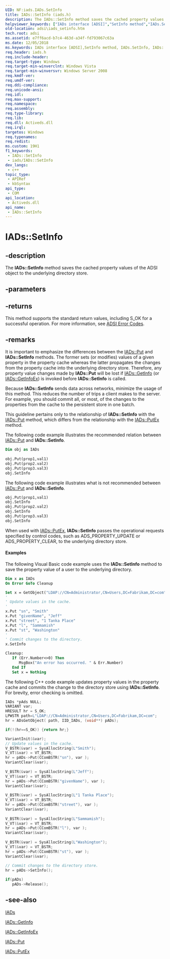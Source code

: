 ```yaml
---
UID: NF:iads.IADs.SetInfo
title: IADs::SetInfo (iads.h)
description: The IADs::SetInfo method saves the cached property values of the ADSI object to the underlying directory store.
helpviewer_keywords: ["IADs interface [ADSI]","SetInfo method","IADs.SetInfo","IADs::SetInfo","SetInfo","SetInfo method [ADSI]","SetInfo method [ADSI]","IADs interface","_ds_iads_setinfo","adsi.iads__setinfo","adsi.iads_setinfo","iads/IADs::SetInfo"]
old-location: adsi\iads_setinfo.htm
tech.root: adsi
ms.assetid: e7ff6acd-b7c4-463d-a34f-fd793067c63a
ms.date: 12/05/2018
ms.keywords: IADs interface [ADSI],SetInfo method, IADs.SetInfo, IADs::SetInfo, SetInfo, SetInfo method [ADSI], SetInfo method [ADSI],IADs interface, _ds_iads_setinfo, adsi.iads__setinfo, adsi.iads_setinfo, iads/IADs::SetInfo
req.header: iads.h
req.include-header: 
req.target-type: Windows
req.target-min-winverclnt: Windows Vista
req.target-min-winversvr: Windows Server 2008
req.kmdf-ver: 
req.umdf-ver: 
req.ddi-compliance: 
req.unicode-ansi: 
req.idl: 
req.max-support: 
req.namespace: 
req.assembly: 
req.type-library: 
req.lib: 
req.dll: Activeds.dll
req.irql: 
targetos: Windows
req.typenames: 
req.redist: 
ms.custom: 19H1
f1_keywords:
 - IADs::SetInfo
 - iads/IADs::SetInfo
dev_langs:
 - c++
topic_type:
 - APIRef
 - kbSyntax
api_type:
 - COM
api_location:
 - Activeds.dll
api_name:
 - IADs::SetInfo
---
```


# IADs::SetInfo


## -description

The <b>IADs::SetInfo</b> method saves the cached property values of the ADSI object to the underlying directory store.

## -parameters

## -returns

This method supports the standard return values, including S_OK for a successful operation. For more information, see  <a href="/windows/desktop/ADSI/adsi-error-codes">ADSI Error Codes</a>.

## -remarks

It is important to emphasize the differences between the  <a href="/windows/desktop/api/iads/nf-iads-iads-put">IADs::Put</a> and <b>IADs::SetInfo</b> methods. The former sets (or modifies) values of a given property in the property cache whereas the latter propagates the changes from the property cache into the underlying directory store. Therefore, any property value changes made by <b>IADs::Put</b> will be lost if <a href="/windows/desktop/api/iads/nf-iads-iads-getinfo">IADs::GetInfo</a> (or <a href="/windows/desktop/api/iads/nf-iads-iads-getinfoex">IADs::GetInfoEx</a>) is invoked before <b>IADs::SetInfo</b> is called.

Because <b>IADs::SetInfo</b> sends data across networks, minimize the usage of this method. This reduces the number of trips  a client makes to the server. For example, you should commit all, or most, of the changes to the properties from the cache to the persistent store in one batch.

This guideline pertains only to the relationship of <b>IADs::SetInfo</b> with the <a href="/windows/desktop/api/iads/nf-iads-iads-put">IADs::Put</a> method, which differs from the relationship with the <a href="/windows/desktop/api/iads/nf-iads-iads-putex">IADs::PutEx</a> method.

The following code example illustrates the recommended  relation between <a href="/windows/desktop/api/iads/nf-iads-iads-put">IADs::Put</a> and <b>IADs::SetInfo</b>.


```vb
Dim obj as IADs
 
obj.Put(prop1,val1)
obj.Put(prop2.val2)
obj.Put(prop3.val3)
obj.SetInfo
```


The following code example illustrates what is not recommended between <a href="/windows/desktop/api/iads/nf-iads-iads-put">IADs::Put</a> and <b>IADs::SetInfo</b>.


```vb
obj.Put(prop1,val1)
obj.SetInfo
obj.Put(prop2.val2)
obj.SetInfo
obj.Put(prop3.val3)
obj.SetInfo
```


When used with  <a href="/windows/desktop/api/iads/nf-iads-iads-putex">IADs::PutEx</a>, <b>IADs::SetInfo</b> passes the operational requests specified by control codes, such as ADS_PROPERTY_UPDATE or ADS_PROPERTY_CLEAR, to the underlying directory store.


#### Examples

The following Visual Basic code example uses the <b>IADs::SetInfo</b> method to save the property value of a user to the underlying directory.


```vb
Dim x as IADs
On Error GoTo Cleanup

Set x = GetObject("LDAP://CN=Administrator,CN=Users,DC=Fabrikam,DC=com")
'
' Update values in the cache.
'
x.Put "sn", "Smith"
x.Put "givenName", "Jeff"
x.Put "street", "1 Tanka Place"
x.Put "l", "Sammamish"
x.Put "st", "Washington"
'
' Commit changes to the directory.
x.SetInfo

Cleanup:
   If (Err.Number<>0) Then
      MsgBox("An error has occurred. " & Err.Number)
   End If
   Set x = Nothing

```


The following C++ code example updates property values in the property cache and commits the change to the directory store using <b>IADs::SetInfo</b>. For brevity, error checking is omitted.


```cpp
IADs *pAds NULL;
VARIANT var;
HRESULT hr = S_OK;
LPWSTR path=L"LDAP://CN=Administrator,CN=Users,DC=Fabrikam,DC=com";
hr = ADsGetObject( path, IID_IADs, (void**) pADs);

if(!(hr==S_OK)) {return hr;}

VariantInit(&var);
// Update values in the cache.
V_BSTR(&var) = SysAllocString(L"Smith");
V_VT(&var) = VT_BSTR;
hr = pADs->Put(CComBSTR("sn"), var );
VariantClear(&var);
 
V_BSTR(&var) = SysAllocString(L"Jeff");
V_VT(&var) = VT_BSTR;
hr = pADs->Put(CComBSTR("givenName"), var );
VariantClear(&var);
 
V_BSTR(&var) = SysAllocString(L"1 Tanka Place");
V_VT(&var) = VT_BSTR;
hr = pADs->Put(CComBSTR("street"), var );
VariantClear(&var);
 
V_BSTR(&var) = SysAllocString(L"Sammamish");
V_VT(&var) = VT_BSTR;
hr = pADs->Put(CComBSTR("l"), var );
VariantClear(&var);
 
V_BSTR(&var) = SysAllocString(L"Washington");
V_VT(&var) = VT_BSTR;
hr = pADs->Put(CComBSTR("st"), var );
VariantClear(&var);
 
// Commit changes to the directory store.
hr = pADs->SetInfo();

if(pADs)
   pADs->Release();
```

## -see-also

<a href="/windows/desktop/api/iads/nn-iads-iads">IADs</a>



<a href="/windows/desktop/api/iads/nf-iads-iads-getinfo">IADs::GetInfo</a>



<a href="/windows/desktop/api/iads/nf-iads-iads-getinfoex">IADs::GetInfoEx</a>



<a href="/windows/desktop/api/iads/nf-iads-iads-put">IADs::Put</a>



<a href="/windows/desktop/api/iads/nf-iads-iads-putex">IADs::PutEx</a>

